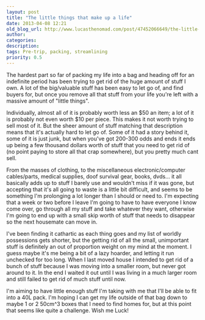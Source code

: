 ```yaml
---
layout: post
title: "The little things that make up a life"
date: 2013-04-08 12:21
old_blog_url: http://www.lucasthenomad.com/post/47452066649/the-little-things-that-make-up-a-life
author: 
categories: 
description: 
tags: Pre-trip, packing, streamlining
priority: 0.5
---
```


The hardest part so far of packing my life into a bag and heading off for an
indefinite period has been trying to get rid of the huge amount of stuff I own.
A lot of the big/valuable stuff has been easy to let go of, and find buyers for,
but once you remove all that stuff from your life you're left with a massive
amount of "little things".

<!-- more -->

Individually, almost all of it is probably worth less an $50 an item; a lot of
it is probably not even worth $10 per piece. This makes it not worth trying to
sell most of it. But the sheer amount of stuff matching that description means
that it's actually hard to let go of. Some of it had a story behind it, some of
it is just junk, but when you've got 200-300 odds and ends it ends up being a
few thousand dollars worth of stuff that you need to get rid of (no point paying
to store all that crap somewhere), but you pretty much cant sell.

From the masses of clothing, to the miscellaneous electronic/computer
cables/parts, medical supplies, doof survival gear, books, dvds... it all
basically adds up to stuff I barely use and wouldn't miss if it was gone, but
accepting that it's all going to waste is a little bit difficult, and seems to
be something I'm prolonging a lot longer than I should or need to.  I'm
expecting that a week or two before I leave I'm going to have to have everyone I
know come over, go through all my stuff and take whatever they want, otherwise
I'm going to end up with a small skip worth of stuff that needs to disappear so
the next housemate can move in.

I've been finding it cathartic as each thing goes and my list of worldly
possessions gets shorter, but the getting rid of all the small, unimportant
stuff is definitely an out of proportion weight on my mind at the moment. I
guess maybe it's me being a bit of a lazy hoarder, and letting it run unchecked
for too long. When I last moved house I intended to get rid of a bunch of stuff
because I was moving into a smaller room, but never got around to it. In the end
I waited it out until I was living in a much larger room and still failed to get
rid of much stuff until now.

I'm aiming to have little enough stuff I'm taking with me that I'll be able to
fit into a 40L pack. I'm hoping I can get my life outside of that bag down to
maybe 1 or 2 50cm^3 boxes that I need to find homes for, but at this point that
seems like quite a challenge. Wish me Luck!
